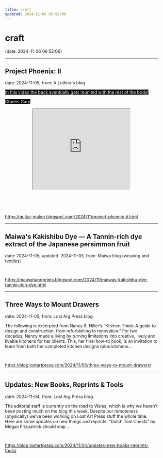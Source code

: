 ```yaml
---
title: craft
updated: 2024-11-06 06:52:09
---
```


# craft

(date: 2024-11-06 06:52:09)

---

## Project Phoenix: II

date: 2024-11-05, from: A Luthier's blog

<p class="MsoNormal"><span style="background-color: black;"><span style="color: white;">In this video the back eventually gets reunited with the
rest of the body!</span></span></p><p>



</p><p class="MsoNormal"><span style="background-color: black;"><span style="color: white;">Cheers Gary</span></span></p><p></p><div class="separator" style="clear: both; text-align: center;"><iframe allowfullscreen="" class="BLOG_video_class" height="266" src="https://www.youtube.com/embed/nFl4gZYO5X0" width="320" youtube-src-id="nFl4gZYO5X0"></iframe></div><br />&nbsp;<p></p> 

<br> 

<https://guitar-maker.blogspot.com/2024/11/project-phoenix-ii.html>

---

## Maiwa's Kakishibu Dye — A Tannin-rich dye extract of the Japanese persimmon fruit

date: 2024-11-05, updated: 2024-11-05, from: Maiwa blog (weaving and textiles)

 

<br> 

<https://maiwahandprints.blogspot.com/2024/11/maiwas-kakishibu-dye-tannin-rich-dye.html>

---

## Three Ways to Mount Drawers

date: 2024-11-05, from: Lost Arg Press blog

The following is excerpted from Nancy R. Hiller’s “Kitchen Think: A guide to design and construction, from refurbishing to renovation.” For two decades,&#160;Nancy&#160;made a living by turning limitations into creative, lively and livable kitchens for her clients. This, her final how-to book, is an invitation to learn from both her completed kitchen designs (plus kitchens... 

<br> 

<https://blog.lostartpress.com/2024/11/05/three-ways-to-mount-drawers/>

---

## Updates: New Books, Reprints & Tools

date: 2024-11-04, from: Lost Arg Press blog

The editorial staff is currently on the road to Wales, which is why we haven’t been posting much on the blog this week. Despite our remoteness (physically) we’ve been working on Lost Art Press stuff the whole time. Here are some updates on new things and reprints. “Dutch Tool Chests” by Megan Fitzpatrick should ship... 

<br> 

<https://blog.lostartpress.com/2024/11/04/updates-new-books-reprints-tools/>

